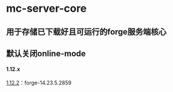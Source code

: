 # mc-server-core
## 用于存储已下载好且可运行的forge服务端核心
## 默认关闭online-mode

#### 1.12.x
[1.12.2](https://wwz.lanzouq.com/iBBbi1ry2t7g)：forge-14.23.5.2859
